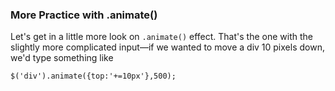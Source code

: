 ### **More Practice with .animate\(\)**



Let's get in a little more look on  `.animate()` effect. That's the one with the slightly more complicated input—if we wanted to move a div 10 pixels down, we'd type something like

```
$('div').animate({top:'+=10px'},500);
```

